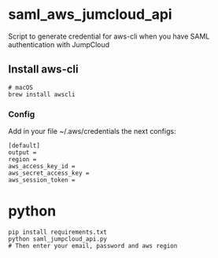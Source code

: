 # saml_aws_jumcloud_api
Script to generate credential for aws-cli when you have SAML authentication with JumpCloud

## Install aws-cli

```
# macOS
brew install awscli
```

### Config

Add in your file ~/.aws/credentials the next configs:

```
[default]
output =
region =
aws_access_key_id =
aws_secret_access_key =
aws_session_token =
```



# python

```
pip install requirements.txt
python saml_jumpcloud_api.py
# Then enter your email, password and aws region
```
